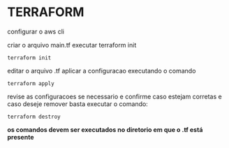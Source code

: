 # TERRAFORM
configurar o aws cli

criar o arquivo main.tf
executar terraform init
```
terraform init
```
editar o arquivo .tf
aplicar a configuracao executando o comando 
```
terraform apply
```
revise as configuracoes se necessario e confirme caso estejam corretas
e caso deseje remover basta executar o comando:
 ```
 terraform destroy
 ```


 **os comandos devem ser executados no diretorio em que o .tf está presente**